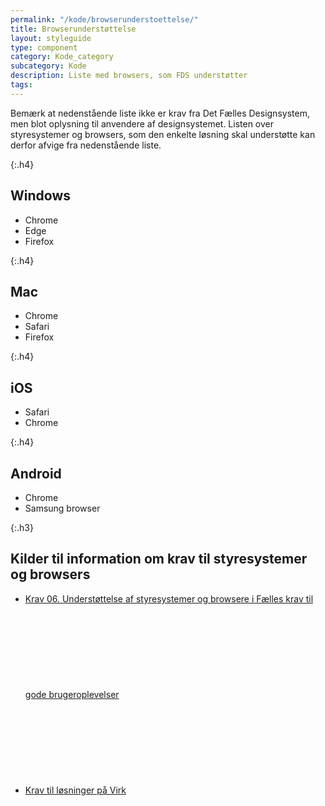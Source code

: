 ```yaml
---
permalink: "/kode/browserunderstoettelse/"
title: Browserunderstøttelse
layout: styleguide
type: component
category: Kode_category
subcategory: Kode
description: Liste med browsers, som FDS understøtter
tags: 
---
```



Bemærk at nedenstående liste ikke er krav fra Det Fælles Designsystem, men blot oplysning til anvendere af designsystemet. Listen over styresystemer og browsers, som den enkelte løsning skal understøtte kan derfor afvige fra nedenstående liste.

{:.h4}
## Windows
- Chrome
- Edge
- Firefox

{:.h4}
## Mac
- Chrome
- Safari
- Firefox

{:.h4}
## iOS
- Safari
- Chrome

{:.h4}
## Android
- Chrome
- Samsung browser

{:.h3}
## Kilder til information om krav til styresystemer og browsers

- <a href="https://arkitektur.digst.dk/rammearkitektur/faelles-krav-til-gode-brugeroplevelser" class="icon-link">Krav 06. Understøttelse af styresystemer og browsere i Fælles krav til gode brugeroplevelser<svg class="icon-svg" focusable="false" aria-hidden="true"><use xlink:href="#open-in-new"></use></svg></a>
- <a href="https://myndighedsnet.virk.dk/virk-viden/integration-og-krav/krav-til-loesninger-paa-virk/browsere" class="icon-link">Krav til løsninger på Virk<svg class="icon-svg" focusable="false" aria-hidden="true"><use xlink:href="#open-in-new"></use></svg></a>